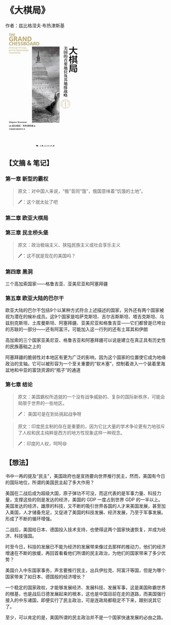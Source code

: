 # 《大棋局》

作者：兹比格涅夫·布热津斯基

![](./src/20250803162207.jpg)
## 【文摘 & 笔记】
### 第一章 新型的霸权

> 原文：对中国人来说，“俄”音同“饿”，俄国意味着“饥饿的土地”。
> 
> 🖊：这个就太扯了吧

### 第二章 欧亚大棋局

### 第三章 民主桥头堡

> 原文：政治极端主义、狭隘民族主义或社会享乐主义
> 
> 🖊：这不就是现在的美国吗？

### 第四章 黑洞

三个高加索国家——格鲁吉亚、亚美尼亚和阿塞拜疆  

### 第五章 欧亚大陆的巴尔干

欧亚大陆的巴尔干包括9个以某种方式符合上述描述的国家，另外还有两个国家被视为潜在的候补成员。这9个国家是哈萨克斯坦、吉尔吉斯斯坦、塔吉克斯坦、乌兹别克斯坦、土库曼斯坦、阿塞拜疆、亚美尼亚和格鲁吉亚——它们都曾是已垮台的苏联的一部分——还有阿富汗。可能加入这一行列的还有土耳其和伊朗  

高加索的三个国家亚美尼亚、格鲁吉亚和阿塞拜疆可以说是建立在真正具有历史性的民族基础之上的  

阿塞拜疆的脆弱性对本地区有更为广泛的影响，因为这个国家的位置使它成为地缘政治的支轴。它可以被形容为一个至关重要的“软木塞”，控制着进入一个装着里海盆地和中亚的富饶资源的“瓶子”的通道  

### 第七章 结论

  > 原文：美国霸权所造就的一个没有战争威胁的、复杂的国际新秩序，可能会局限于世界的一些地区。
  > 
  >🖊： 美国可是在到处挑起战争呀 

> 原文：印度民主制的存在是重要的，因为它比大量的学术争论更有力地驳斥了人权和民主纯粹是西方的地方性现象这样一种观念。
> 
> 🖊：印度的人权，呵呵😄

## 【想法】

书中一再的提及“民主”，美国政府也是宣扬要向世界推行民主，然而，美国有今日的国际地位，所谓的美国民主起了多大作用？

美国在二战后成为超级大国，原子弹功不可没，而这代表的是军事力量、科技力量，支撑这些的则是发达的经济，美国的 GDP 一度占到世界 GDP 的一半以上。美国发达的经济，雄厚的科技，又不断的吸引世界各国的人才来美国发展，甚至加入美国，人才储备充足，又促进了美国的科技发展、经济发展，乃至于军事发展。形成了不断的循环增强。

二战后，美国给日本、德国投入技术支持，也使得这两个国家快速恢复，并成为经济、科技强国。

时至今日，科技的发展已不能为经济的发展带来像过去那样的推动力，他们的经济增速在不断的放缓，再回首看看他们所谓的民主政治，为他们的国家带来了多少优势？

美国介入中东国家事务，声言要推行民主，出兵伊拉克、阿富汗等国，但是为哪个国家带来了如日本、德国般的经济增长？

一个稳定的国家政权，才能够发展经济、发展科技、发展军事，这是美国称霸世界的根基，也是战后日德发展起来的根本，这也是中国目前在走的道路，而美国强行接入的中东诸国，即便实行了民主政治，可是连政局都稳定不下来，跟别说其它了。

至少，可以肯定的是，美国所谓的民主政治并不是一个国家快速发展的必由之路。